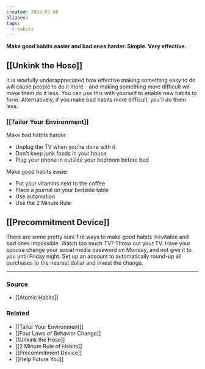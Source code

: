 ```yaml
---
created: 2023-07-08
aliases: 
tags:
  - habits
---
```

**Make good habits easier and bad ones harder. Simple. Very effective.**

## [[Unkink the Hose]]

It is woefully underappreciated how effective making something easy to do will cause people to do it more - and making something more difficult will make them do it less. You can use this with yourself to enable new habits to form. Alternatively, if you make bad habits more difficult, you'll do them less. 

### [[Tailor Your Environment]]

Make bad habits harder 

- Unplug the TV when you're done with it
- Don't keep junk foods in your house
- Plug your phone in outside your bedroom before bed

Make good habits easier

- Put your vitamins next to the coffee
- Place a journal on your bedside table
- Use automation
- Use the 2 Minute Rule

## [[Precommitment Device]]

There are some pretty sure fire ways to make good habits inevitable and bad ones impossible. Watch too much TV? Throw out your TV. Have your spouse change your social media password on Monday, and not give it to you until Friday night. Set up an account to automatically round-up all purchases to the nearest dollar and invest the change. 

****
### Source
- [[Atomic Habits]]

### Related
- [[Tailor Your Environment]]
- [[Four Laws of Behavior Change]]
- [[Unkink the Hose]]
- [[2 Minute Rule of Habits]]
- [[Precommitment Device]]
- [[Help Future You]]